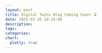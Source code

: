 ```yaml
---
layout: post
title: Digital Twins Blog Coming Soon! ⏳
date: 2025-03-26 14:24:00
description:
tags:
categories: 
chart:
  plotly: true
---
```

